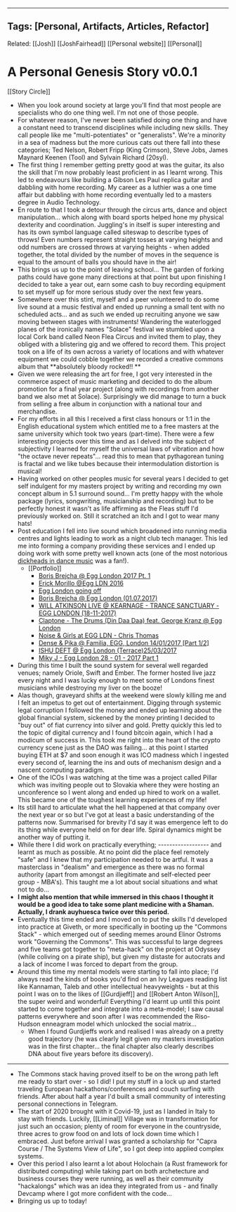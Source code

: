 
---
Tags: [Personal, Artifacts, Articles, Refactor]
---
Related: [[Josh]] [[JoshFairhead]] [[Personal website]] [[Personal]]

# A Personal Genesis Story v0.0.1
[[Story Circle]]
- When you look around society at large you'll find that most people are specialists who do one thing well. I'm not one of those people. 
- For whatever reason, I've never been satisfied doing one thing and have a constant need to transcend disciplines while including new skills. They call people like me "multi-potentiates" or "generalists". We're a minority in a sea of madness but the more curious cats out there fall into these categories; Ted Nelson, Robert Fripp (King Crimson), Steve Jobs, James Maynard Keenen (Tool) and Sylvain Richard (20syl).
- The first thing I remember getting pretty good at was the guitar, its also the skill that I'm now probably least proficient in as I learnt wrong. This led to endeavours like building a Gibson Les Paul replica guitar and dabbling with home recording. My career as a luthier was a one time affair but dabbling with home recording eventually led to a masters degree in Audio Technology. 
- En route to that I took a detour through the circus arts, dance and object manipulation... which along with board sports helped hone my physical dexterity and coordination. Juggling's in itself is super interesting and has its own symbol language called siteswap to describe types of throws! Even numbers represent straight tosses at varying heights and odd numbers are crossed throws at varying heights - when added together, the total divided by the number of moves in the sequence is equal to the amount of balls you should have in the air! 
- This brings us up to the point of leaving school... The garden of forking paths could have gone many directions at that point but upon finishing I decided to take a year out, earn some cash to buy recording equipment to set myself up for more serious study over the next few years. 
- Somewhere over this stint, myself and a peer volunteered to do some live sound at a music festival and ended up running a small tent with no scheduled acts... and as such we ended up recruiting anyone we saw moving between stages with instruments! Wandering the waterlogged planes of the ironically names "Solace" festival we stumbled upon a local Cork band called Neon Flea Circus and invited them to play, they obliged with a blistering gig and we offered to record them. This project took on a life of its own across a variety of locations and with whatever equipment we could cobble together we recorded a creative commons album that **absolutely bloody rocked!! **
- Given we were releasing the art for free, I got very interested in the commerce aspect of music marketing and decided to do the album promotion for a final year project (along with recordings from another band we also met at Solace). Surprisingly we did manage to turn a buck from selling a free album in conjunction with a national tour and merchandise. 
- For my efforts in all this I received a first class honours or 1:1 in the English educational system which entitled me to a free masters at the same university which took two years (part-time). There were a few interesting projects over this time and as I delved into the subject of subjectivity I learned for myself the universal laws of vibration and how "the octave never repeats"... read this to mean that pythagorean tuning is fractal and we like tubes because their intermodulation distortion is musical! 
- Having worked on other peoples music for several years I decided to get self indulgent for my masters project by writing and recording my own concept album in 5.1 surround sound... I'm pretty happy with the whole package (lyrics, songwriting, musicianship and recording) but to be perfectly honest it wasn't as life affirming as the Fleas stuff I'd previously worked on. Still it scratched an itch and I got to wear many hats!
- Post education I fell into live sound which broadened into running media centres and lights leading to work as a night club tech manager. This led me into forming a company providing these services and I ended up doing work with some pretty well known acts (one of the most notorious [dickheads in dance music](https://www.youtube.com/watch?v=8JAMkrzSRao) was a fan!). 
    - [[Portfolio]]
        - [Boris Brejcha @ Egg London 2017 Pt. 1](https://www.youtube.com/watch?v=k0wpI_IxWzA)
        - [Erick Morillo @Egg LDN 2016](https://www.youtube.com/watch?v=8JAMkrzSRao)
        - [Egg London going off](https://www.youtube.com/watch?v=R5l3Bc19_A4)
        - [Boris Brejcha @ Egg London (01.07.2017)](https://www.youtube.com/watch?v=Yems6-_PWHk)
        - [WILL ATKINSON LIVE @ KEARNAGE - TRANCE SANCTUARY - EGG LONDON (18-11-2017)](https://www.youtube.com/watch?v=B03-YqPajYg)
        - [Claptone - The Drums (Din Daa Daa) feat. George Kranz @ Egg London](https://www.youtube.com/watch?v=D-2O6_m8_L8)
        - [Noise & Girls at EGG LDN - Chris Thomas](https://www.youtube.com/watch?v=rg8KmUZJVvA)
        - [Dense & Pika @ Familia, EGG, London 14/01/2017 [Part 1/2]](https://www.youtube.com/watch?v=nUP709jlEq8)
        - [ISHU DEFT @ Egg London (Terrace)25/03/2017](https://www.youtube.com/watch?v=T9OCm2ZD6lk)
        - [Miky J - Egg London 28 - 01 - 2017 Part 1](https://www.youtube.com/watch?v=-nS0pmaWTc8)
- During this time I built the sound system for several well regarded venues; namely Oriole, Swift and Ember. The former hosted live jazz every night and I was lucky enough to meet some of Londons finest musicians while destroying my liver on the booze! 
- Alas though, graveyard shifts at the weekend were slowly killing me and I felt an impetus to get out of entertainment. Digging through systemic legal corruption I followed the money and ended up learning about the global financial system, sickened by the money printing I decided to "buy out" of fiat currency into silver and gold. Pretty quickly this led to the topic of digital currency and I found bitcoin again, which I had a modicum of success in. This took me right into the heart of the crypto currency scene just as the DAO was failing... at this point I started buying ETH at $7 and soon enough it was ICO madness which I ingested every second of, learning the ins and outs of mechanism design and a nascent computing paradigm. 
- One of the ICOs I was watching at the time was a project called Pillar which was inviting people out to Slovakia where they were hosting an unconference so I went along and ended up hired to work on a wallet. This became one of the toughest learning experiences of my life! 
- Its still hard to articulate what the hell happened at that company over the next year or so but I've got at least a basic understanding of the patterns now. Summarised for brevity I'd say it was emergence left to do its thing while everyone held on for dear life. Spiral dynamics might be another way of putting it. 
- While there I did work on practically everything; ------------------ and learnt as much as possible. At no point did the place feel remotely "safe" and I knew that my participation needed to be artful. It was a masterclass in "dealism" and emergence as there was no formal authority (apart from amongst an illegitimate and self-elected peer group - MBA's). This taught me a lot about social situations and what not to do... 
- __I might also mention that while immersed in this chaos I thought it would be a good idea to take some plant medicine with a Shaman. Actually, I drank auyhuesca twice over this period.__
- Eventually this time ended and I moved on to put the skills I'd developed into practice at Giveth, or more specifically in booting up the "Commons Stack" - which emerged out of seeding memes around Elinor Ostroms work "Governing the Commons". This was successful to large degrees and five teams got together to "meta-hack" on the project at Odyssey (while coliving on a pirate ship), but given my distaste for autocrats and a lack of income I was forced to depart from the group. 
- Around this time my mental models were starting to fall into place; I'd always read the kinds of books you'd find on an Ivy Leagues reading list like Kannaman, Taleb and other intellectual heavyweights - but at this point I was on to the likes of [[Gurdjieff]] and [[Robert Anton Wilson]], the super weird and wonderful! Everything I'd learnt up until this point started to come together and integrate into a meta-model; I saw causal patterns everywhere and soon after I was recommended the Riso-Hudson enneagram model which unlocked the social matrix... 
    - When I found Gurdjieffs work and realised I was already on a pretty good trajectory (he was clearly legit given my masters investigation was in the first chapter... the final chapter also clearly describes DNA about five years before its discovery). 
- ---------------
- The Commons stack having proved itself to be on the wrong path left me ready to start over - so I did! I put my stuff in a lock up and started traveling European hackathons/conferences and couch surfing with friends. After about half a year I'd built a small community of interesting personal connections in Telegram. 
- The start of 2020 brought with it Covid-19, just as I landed in Italy to stay with friends. Luckily, [[Liminal]] Village was in transformation for just such an occasion; plenty of room for everyone in the countryside, three acres to grow food on and lots of lock down time which I embraced. Just before arrival I was granted a scholarship for "Capra Course / The Systems View of Life", so I got deep into applied complex systems. 
- Over this period I also learnt a lot about Holochain (a Rust framework for distributed computing) while taking part on both archetecture and business courses they were running, as well as their community "hackalongs" which was an idea they integrated from us - and finally Devcamp where I got more confident with the code... 
- Bringing us up to today!
